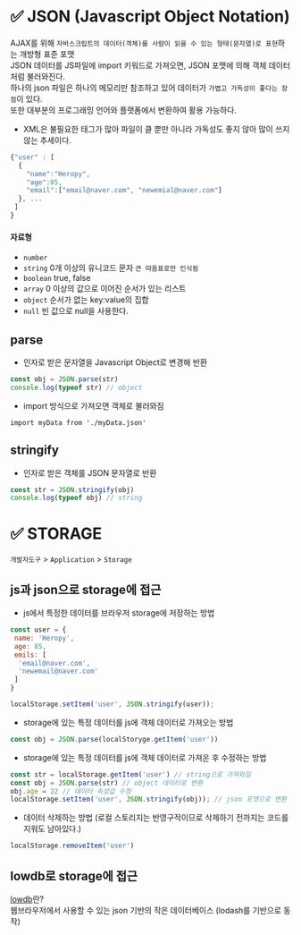 # ✅ JSON (Javascript Object Notation)
AJAX를 위해 `자바스크립트의 데이터(객체)를 사람이 읽을 수 있는 형태(문자열)로 표현`하는 개방형 표준 포맷  
JSON 데이터를 JS파일에 import 키워드로 가져오면, JSON 포맷에 의해 객체 데이터처럼 불러와진다.  
하나의 json 파일은 하나의 메모리만 참조하고 있어 데이터가 `가볍고 가독성이 좋다는 장점`이 있다.  
또한 대부분의 프로그래밍 언어와 플랫폼에서 변환하여 활용 가능하다.

* XML은 불필요한 태그가 많아 파일이 클 뿐만 아니라 가독성도 좋지 않아 많이 쓰지 않는 추세이다.

```js
{"user" : [ 
  {
    "name":"Heropy",
    "age":85,
    "email":["email@naver.com", "newemial@naver.com"]
  }, ...
 ]
}
```
  
#### 자료형
* `number`
* `string`  0개 이상의 유니코드 문자 `큰 따옴표로만 인식됨`
* `boolean`  true, false
* `array`  0 이상의 값으로 이어진 순서가 있는 리스트
* `object`  순서가 없는 key:value의 집합
* `null`  빈 값으로 null을 사용한다.

## parse
* 인자로 받은 문자열을 Javascript Object로 변경해 반환
```js
const obj = JSON.parse(str)
console.log(typeof str) // object
```
* import 방식으로 가져오면 객체로 불러와짐
```
import myData from './myData.json'
```
## stringify
* 인자로 받은 객체를 JSON 문자열로 반환
```js
const str = JSON.stringify(obj)
console.log(typeof obj) // string
```

# ✅ STORAGE
`개발자도구` > `Application` > `Storage`
## js과 json으로 storage에 접근
* js에서 특정한 데이터를 브라우저 storage에 저장하는 방법
```js
const user = {
 name: 'Heropy',
 age: 85,
 emils: [
  'email@naver.com',
  'newemail@naver.com'
 ]
}

localStorage.setItem('user', JSON.stringify(user));
```
* storage에 있는 특정 데이터를 js에 객체 데이터로 가져오는 방법
```js
const obj = JSON.parse(localStoryge.getItem('user'))
```
* storage에 있는 특정 데이터를 js에 객체 데이터로 가져온 후 수정하는 방법
```js
const str = localStorage.getItem('user') // string으로 가져와짐
const obj = JSON.parse(str) // object 데이터로 변환 
obj.age = 22 // 데이터 속성값 수정
localStorage.setItem('user', JSON.stringify(obj)); // json 포맷으로 변환 후, storage에 저장
```
* 데이터 삭제하는 방법 (로컬 스토리지는 반영구적이므로 삭제하기 전까지는 코드를 지워도 남아있다.)
```js
localStorage.removeItem('user')
```
## lowdb로 storage에 접근
[lowdb](https://github.com/typicode/lowdb)란?   
웹브라우저에서 사용할 수 있는 json 기반의 작은 데이터베이스 (lodash를 기반으로 동작)  
